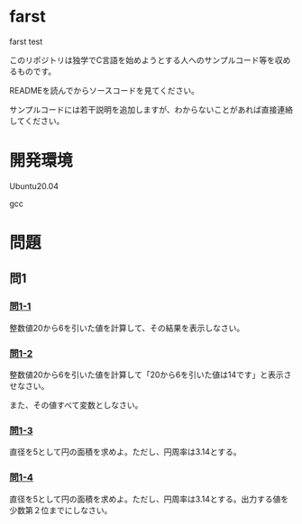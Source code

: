 # farst
farst test

このリポジトリは独学でC言語を始めようとする人へのサンプルコード等を収めるものです。

READMEを読んでからソースコードを見てください。

サンプルコードには若干説明を追加しますが、わからないことがあれば直接連絡してください。
# 開発環境
Ubuntu20.04

gcc

# 問題
## 問1
### [問1-1](https://github.com/hiro2001/farst/blob/main/Q1/1-1.c)
整数値20から6を引いた値を計算して、その結果を表示しなさい。

### [問1-2](https://github.com/hiro2001/farst/blob/main/Q1/1-2.c)
整数値20から6を引いた値を計算して「20から6を引いた値は14です」と表示させなさい。

また、その値すべて変数としなさい。

### [問1-3](https://github.com/hiro2001/farst/blob/main/Q1/1-3.c)

直径を5として円の面積を求めよ。ただし、円周率は3.14とする。

### [問1-4](https://github.com/hiro2001/farst/blob/main/Q1/1-4.c)

直径を5として円の面積を求めよ。ただし、円周率は3.14とする。出力する値を少数第２位までにしなさい。

